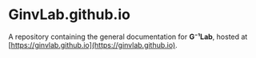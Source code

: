 # GinvLab.github.io

A repository containing the general documentation for **G⁻¹Lab**, hosted at [https://ginvlab.github.io](https://ginvlab.github.io).

